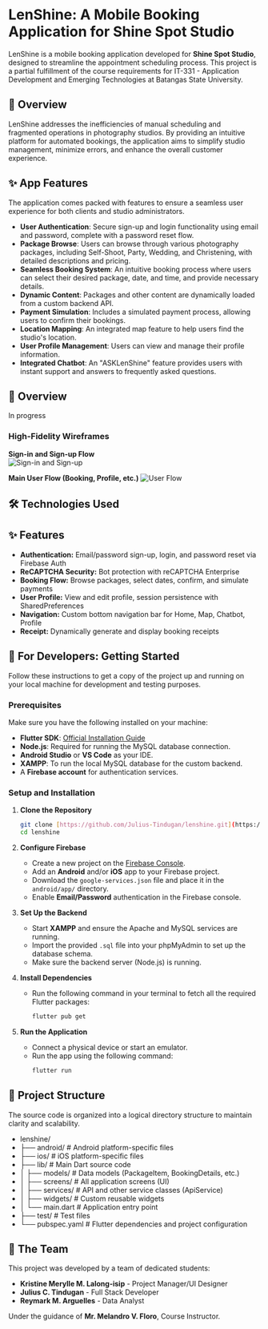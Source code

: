 # LenShine: A Mobile Booking Application for Shine Spot Studio

LenShine is a mobile booking application developed for **Shine Spot Studio**, designed to streamline the appointment scheduling process. This project is a partial fulfillment of the course requirements for IT-331 - Application Development and Emerging Technologies at Batangas State University.

## 🌟 Overview

LenShine addresses the inefficiencies of manual scheduling and fragmented operations in photography studios. By providing an intuitive platform for automated bookings, the application aims to simplify studio management, minimize errors, and enhance the overall customer experience.  

## ✨ App Features

The application comes packed with features to ensure a seamless user experience for both clients and studio administrators.

* **User Authentication**: Secure sign-up and login functionality using email and password, complete with a password reset flow.  
* **Package Browse**: Users can browse through various photography packages, including Self-Shoot, Party, Wedding, and Christening, with detailed descriptions and pricing.  
* **Seamless Booking System**: An intuitive booking process where users can select their desired package, date, and time, and provide necessary details.  
* **Dynamic Content**: Packages and other content are dynamically loaded from a custom backend API.  
* **Payment Simulation**: Includes a simulated payment process, allowing users to confirm their bookings.  
* **Location Mapping**: An integrated map feature to help users find the studio's location.  
* **User Profile Management**: Users can view and manage their profile information.
* **Integrated Chatbot**: An "ASKLenShine" feature provides users with instant support and answers to frequently asked questions.  

## 🧐 Overview  
In progress

### High-Fidelity Wireframes

**Sign-in and Sign-up Flow**  
![Sign-in and Sign-up](https://storage.googleapis.com/maker-media-tool-store/b0d71a17-380d-402a-9642-887498c4d156)

**Main User Flow (Booking, Profile, etc.)** 
![User Flow](https://storage.googleapis.com/maker-media-tool-store/a5b4c10c-3bb1-4475-ae90-7d721111d4e0)

## 🛠️ Technologies Used

## ✨ Features
- **Authentication:** Email/password sign-up, login, and password reset via Firebase Auth   
- **ReCAPTCHA Security:** Bot protection with reCAPTCHA Enterprise   
- **Booking Flow:** Browse packages, select dates, confirm, and simulate payments   
- **User Profile:** View and edit profile, session persistence with SharedPreferences   
- **Navigation:** Custom bottom navigation bar for Home, Map, Chatbot, Profile   
- **Receipt:** Dynamically generate and display booking receipts  

## 🚀 For Developers: Getting Started

Follow these instructions to get a copy of the project up and running on your local machine for development and testing purposes.

### Prerequisites

Make sure you have the following installed on your machine:

* **Flutter SDK**: [Official Installation Guide](https://docs.flutter.dev/get-started/install)  
* **Node.js**: Required for running the MySQL database connection. 
* **Android Studio** or **VS Code** as your IDE.  
* **XAMPP**: To run the local MySQL database for the custom backend.  
* A **Firebase account** for authentication services.  

### Setup and Installation

1.  **Clone the Repository**
    ```sh
    git clone [https://github.com/Julius-Tindugan/lenshine.git](https://github.com/Julius-Tindugan/lenshine.git)
    cd lenshine
    ```

2.  **Configure Firebase**
    * Create a new project on the [Firebase Console](https://console.firebase.google.com/).  
    * Add an **Android** and/or **iOS** app to your Firebase project.  
    * Download the `google-services.json` file and place it in the `android/app/` directory.  
    * Enable **Email/Password** authentication in the Firebase console.  

3.  **Set Up the Backend**
    * Start **XAMPP** and ensure the Apache and MySQL services are running.
    * Import the provided `.sql` file into your phpMyAdmin to set up the database schema.
    * Make sure the backend server (Node.js) is running.

4.  **Install Dependencies**
    * Run the following command in your terminal to fetch all the required Flutter packages:
        ```sh
        flutter pub get
        ```

5.  **Run the Application**
    * Connect a physical device or start an emulator.  
    * Run the app using the following command:
        ```sh
        flutter run
        ```

## 📂 Project Structure

The source code is organized into a logical directory structure to maintain clarity and scalability.  

* lenshine/
* ├── android/            # Android platform-specific files
* ├── ios/                # iOS platform-specific files
* ├── lib/                # Main Dart source code
* │   ├── models/         # Data models (PackageItem, BookingDetails, etc.)
* │   ├── screens/        # All application screens (UI)
* │   ├── services/       # API and other service classes (ApiService)
* │   ├── widgets/        # Custom reusable widgets
* │   └── main.dart       # Application entry point
* ├── test/               # Test files
* └── pubspec.yaml        # Flutter dependencies and project configuration

## 🤝 The Team

This project was developed by a team of dedicated students:

* **Kristine Merylle M. Lalong-isip** - Project Manager/UI Designer 
* **Julius C. Tindugan** - Full Stack Developer 
* **Reymark M. Arguelles** - Data Analyst

Under the guidance of **Mr. Melandro V. Floro**, Course Instructor.  
